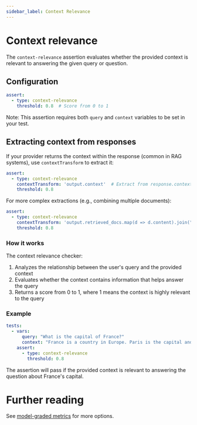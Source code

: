 ```yaml
---
sidebar_label: Context Relevance
---
```


# Context relevance

The `context-relevance` assertion evaluates whether the provided context is relevant to answering the given query or question.

## Configuration

```yaml
assert:
  - type: context-relevance
    threshold: 0.8  # Score from 0 to 1
```

Note: This assertion requires both `query` and `context` variables to be set in your test.

## Extracting context from responses

If your provider returns the context within the response (common in RAG systems), use `contextTransform` to extract it:

```yaml
assert:
  - type: context-relevance
    contextTransform: 'output.context'  # Extract from response.context
    threshold: 0.8
```

For more complex extractions (e.g., combining multiple documents):

```yaml
assert:
  - type: context-relevance
    contextTransform: 'output.retrieved_docs.map(d => d.content).join("\n")'
    threshold: 0.8
```

### How it works

The context relevance checker:

1. Analyzes the relationship between the user's query and the provided context
2. Evaluates whether the context contains information that helps answer the query
3. Returns a score from 0 to 1, where 1 means the context is highly relevant to the query

### Example

```yaml
tests:
  - vars:
      query: "What is the capital of France?"
      context: "France is a country in Europe. Paris is the capital and largest city of France."
    assert:
      - type: context-relevance
        threshold: 0.8
```

The assertion will pass if the provided context is relevant to answering the question about France's capital.

# Further reading

See [model-graded metrics](/docs/configuration/expected-outputs/model-graded) for more options.
